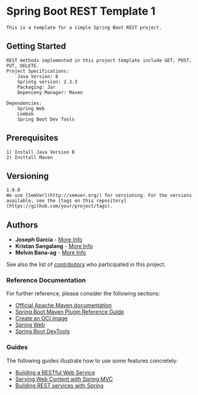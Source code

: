 # Spring Boot REST Template 1
	This is a template for a simple Spring Boot REST project.

## Getting Started
	REST methods implemented in this project template include GET, POST, PUT, DELETE.
	Project Specifications:
		Java Version: 8
		Sprintg version: 2.3.3
		Packaging: Jar
		Depenceny Manager: Maven

	Dependencies:
		Spring Web
		Lombok
		Spring Boot Dev Tools

## Prerequisites
	1) Install Java Version 8
	2) Insttall Maven

## Versioning
	1.0.0
    We use [SemVer](http://semver.org/) for versioning. For the versions available, see the [tags on this repository](https://github.com/your/project/tags). 

## Authors

* **Joseph Garcia** - [More Info](https://github.com/jmcloud20)
* **Kristan Sangalang** - [More Info](https://github.com/kristan-dev)
* **Melvin Bana-ag** - [More Info](https://github.com/melvin-john-banaag)

See also the list of [contributors](https://github.com/kristan-dev/spring_boot_template1/contributors) who participated in this project.

### Reference Documentation
For further reference, please consider the following sections:

* [Official Apache Maven documentation](https://maven.apache.org/guides/index.html)
* [Spring Boot Maven Plugin Reference Guide](https://docs.spring.io/spring-boot/docs/2.3.3.RELEASE/maven-plugin/reference/html/)
* [Create an OCI image](https://docs.spring.io/spring-boot/docs/2.3.3.RELEASE/maven-plugin/reference/html/#build-image)
* [Spring Web](https://docs.spring.io/spring-boot/docs/2.3.3.RELEASE/reference/htmlsingle/#boot-features-developing-web-applications)
* [Spring Boot DevTools](https://docs.spring.io/spring-boot/docs/2.3.3.RELEASE/reference/htmlsingle/#using-boot-devtools)

### Guides
The following guides illustrate how to use some features concretely:

* [Building a RESTful Web Service](https://spring.io/guides/gs/rest-service/)
* [Serving Web Content with Spring MVC](https://spring.io/guides/gs/serving-web-content/)
* [Building REST services with Spring](https://spring.io/guides/tutorials/bookmarks/)

